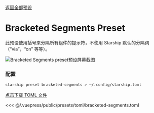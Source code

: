 [返回全部预设](./README.md#bracketed-segments)

# Bracketed Segments Preset

此预设使用括号来分隔所有组件的提示符，不使用 Starship 默认的分隔词（“via”，“on” 等等）。

![Bracketed Segments preset预设屏幕截图](/presets/img/bracketed-segments.png)

### 配置

```sh
starship preset bracketed-segments > ~/.config/starship.toml
```

[点击下载 TOML 文件](/presets/toml/bracketed-segments.toml)

<<< @/.vuepress/public/presets/toml/bracketed-segments.toml
